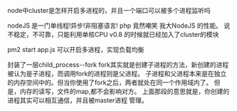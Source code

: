 node中cluster是怎样开启多进程的，并且一个端口可以被多个进程监听吗

nodeJS 是一门单线程!异步!非阻塞语言!
php 竟然嘲笑 我大NodeJS 的性能。 说不稳定，不可靠，只能利用单核CPU
v0.8 的时候就已经加入了cluster的模块

pm2 start app.js 可以开启多进程，实现负载均衡


封装了一层child_process--fork
fork其实就是创建子进程的方法，新创建的进程被认为是子进程，而调用fork的进程则是父进程。 子进程和父进程本来是在独立的内存空间中的。但当你使用了fork之后，两者就处在同一个作用域内了。 但是，内存的读写，文件的map,都不会影响对方。
上面那段的意思就是，你创建的进程其实可以相互通信，并且被master进程 管理。

